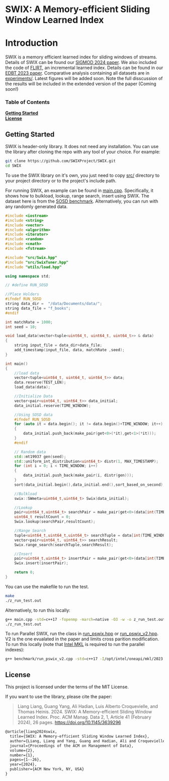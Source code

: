 # SWIX: A Memory-efficient Sliding Window Learned Index

# Introduction
SWIX is a memory efficient learned index for sliding windows of streams. Details of SWIX can be found our [SIGMOD 2024 paper](https://dl.acm.org/doi/pdf/10.1145/3639296). We also included the code of [FLIRT](lib/flirt/), an incremental learned index. Details can be found in our [EDBT 2023 paper](https://openproceedings.org/2023/conf/edbt/paper-219.pdf). Comparative analysis containing all datasets are in [experiments/](experiments/). Latest figures will be added soon. Note the full disscussion of the results will be included in the extended version of the paper (Coming soon!)

### Table of Contents
**[Getting Started](##getting-started)**<br>
**[License](##license)**<br>

## Getting Started

SWIX is header-only library. It does not need any installation. You can use the library after cloning the repo with any tool of your choice. For example:

```bash
git clone https://github.com/SWIXProject/SWIX.git
cd SWIX
```

To use the SWIX library on it's own, you just need to copy [src/](src/) directory to your project directory or to the project's include path.

For running SWIX, an example can be found in [main.cpp](main.cpp). Specifically, it shows how to bulkload, lookup, range search, insert using SWIX.
The dataset here is from the [SOSD benchmark](https://github.com/learnedsystems/SOSD/blob/master/scripts/download.sh). Alternatively, you can run with any randomly generated data.

```cpp
#include <iostream>
#include <string>
#include <vector>
#include <algorithm>
#include <iterator>
#include <random>
#include <cmath>
#include <fstream>

#include "src/Swix.hpp"
#include "src/SwixTuner.hpp"
#include "utils/load.hpp"

using namespace std;

// #define RUN_SOSD

//Place Holders
#ifndef RUN_SOSD
string data_dir =  "/data/Documents/data/";
string data_file = "f_books";
#endif

int matchRate = 1000;
int seed = 10;

void load_data(vector<tuple<uint64_t, uint64_t, uint64_t>> & data)
{
    string input_file = data_dir+data_file;
    add_timestamp(input_file, data, matchRate ,seed);
}

int main()
{
    //load data
    vector<tuple<uint64_t, uint64_t, uint64_t>> data;
    data.reserve(TEST_LEN);
    load_data(data);

    //Initialize Data
    vector<pair<uint64_t, uint64_t>> data_initial;
    data_initial.reserve(TIME_WINDOW);

    //Using SOSD data
    #ifndef RUN_SOSD
    for (auto it = data.begin(); it != data.begin()+TIME_WINDOW; it++)
    {
        data_initial.push_back(make_pair(get<0>(*it),get<1>(*it)));
    }
    #endif

    // Random data
    std::mt19937 gen(seed);
    std::uniform_int_distribution<uint64_t> distr(1, MAX_TIMESTAMP);
    for (int i = 0; i < TIME_WINDOW; i++)
    {
        data_initial.push_back(make_pair(i, distr(gen)));
    }
    sort(data_initial.begin(),data_initial.end(),sort_based_on_second);

    //Bulkload
    swix::SWmeta<uint64_t,uint64_t> Swix(data_initial);

    //Lookup
    pair<uint64_t,uint64_t> searchPair = make_pair(get<0>(data[int(TIME_WINDOW/2)]), get<0>(data[int(TIME_WINDOW/2)]));
    uint64_t resultCount = 0;
    Swix.lookup(searchPair,resultCount);

    //Range Search
    tuple<uint64_t,uint64_t,uint64_t> searchTuple = data[int(TIME_WINDOW/2)];
    vector<pair<uint64_t, uint64_t>> searchResult;
    Swix.range_search(searchTuple,searchResult);

    //Insert
    pair<uint64_t,uint64_t> insertPair = make_pair(get<0>(data[int(TIME_WINDOW+10)]), get<0>(data[int(TIME_WINDOW+10)]));
    Swix.insert(insertPair);

    return 0;
}
```

You can use the makefile to run the test. 
``` bash
make
./z_run_test.out
```

Alternatively, to run this locally:

```bash
g++ main.cpp -std=c++17 -fopenmp -march=native -O3 -w -o z_run_test.out
./z_run_test.out
```
To run Parallel SWIX, run the class in [run_pswix.hpp](benchmark/run_pswix.hpp) or [run_pswix_v2.hpp](benchmark/run_pswix_v2.hpp). V2 is the one evualated in the paper and limits cross parition modification. 
To run this locally (note that [Intel MKL](https://www.intel.com/content/www/us/en/developer/tools/oneapi/onemkl.html) is required to run the parallel indexes):

``` bash
g++ benchmark/run_pswix_v2.cpp -std=c++17 -I/opt/intel/oneapi/mkl/2023.1.0/include -fopenmp -g -msse -march=core-avx2 -O3 -pthread -w -o z_run_test.out
```

## License

This project is licensed under the terms of the MIT License.

If you want to use the library, please cite the paper:

> Liang Liang, Guang Yang, Ali Hadian, Luis Alberto Croquevielle, and Thomas Heinis. 2024. SWIX: A Memory-efficient Sliding Window Learned Index. Proc. ACM Manag. Data 2, 1, Article 41 (February 2024), 26 pages. https://doi.org/10.1145/3639296

```tex
@article{liang2024swix,
  title={SWIX: A Memory-efficient Sliding Window Learned Index},
  author={Liang, Liang and Yang, Guang and Hadian, Ali and Croquevielle, Luis Alberto and Heinis, Thomas},
  journal={Proceedings of the ACM on Management of Data},
  volume={2},
  number={1},
  pages={1--26},
  year={2024},
  publisher={ACM New York, NY, USA}
}
```



